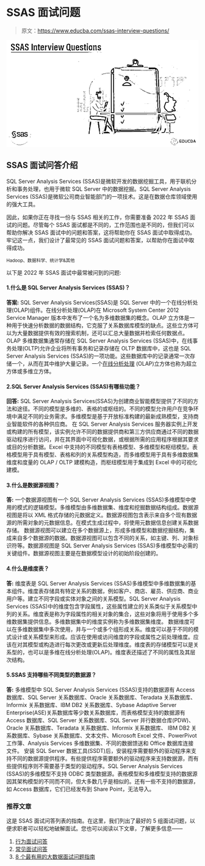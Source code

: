 # SSAS 面试问题

> 原文：<https://www.educba.com/ssas-interview-questions/>

![SSAS Interview Questions](img/da78467fa401ea4fa423f787b934fb81.png)



## SSAS 面试问答介绍

SQL Server Analysis Services (SSAS)是微软开发的数据挖掘工具，用于联机分析和事务处理，也用于微软 SQL Server 中的数据挖掘。SQL Server Analysis Services (SSAS)是微软公司商业智能部门的一项技术。这是在数据仓库领域使用的强大工具。

因此，如果你正在寻找一份与 SSAS 相关的工作，你需要准备 2022 年 SSAS 面试的问题。尽管每个 SSAS 面试都是不同的，工作范围也是不同的，但我们可以帮助你解决 SSAS 面试中的问题和答案，这将帮助你在 SSAS 面试中取得成功。牢记这一点，我们设计了最常见的 SSAS 面试问题和答案，以帮助你在面试中取得成功。

<small>Hadoop、数据科学、统计学&其他</small>

以下是 2022 年 SSAS 面试中最常被问到的问题:

#### 1.什么是 SQL Server Analysis Services (SSAS)？

**答案:**
SQL Server Analysis Services(SSAS)是 SQL Server 中的一个在线分析处理(OLAP)组件。在线分析处理(OLAP)在 Microsoft System Center 2012 Service Manager 版本中发布了一个名为多维数据集的概念。OLAP 立方体是一种用于快速分析数据的数据结构，它克服了关系数据库模型的缺点。这些立方体可以为大量数据提供有效的搜索机制，还可以汇总大量数据并检索任何数据点。
OLAP 多维数据集通常存储在 SQL Server Analysis Services (SSAS)中，在线事务处理(OLTP)允许企业将所有事务和记录存储在 OLTP 数据库中，这也是 SQL Server Analysis Services (SSAS)的一项功能。这些数据库中的记录通常一次存储一个，从而在其中维护大量记录。一个[在线分析处理](https://www.educba.com/what-is-olap/) (OLAP)立方体也称为超立方体或多维立方体。

#### 2.SQL Server Analysis Services (SSAS)有哪些功能？

**回答:**
SQL Server Analysis Services(SSAS)为创建商业智能模型提供了不同的方法和途径。不同的模型是多维的、表格的或枢纽的。不同的模型允许用户在竞争环境中满足不同的业务需求。多维模型是基于开放标准构建的最新成熟模型，支持商业智能软件的各种供应商。
在 SQL Server Analysis Services 服务器实例上开发或构建的所有模型，该实例允许不同的数据提供商和第三方供应商通过不同的数据驱动程序进行访问，并在其界面中可视化数据，或根据所需的应用程序根据其要求或目的分析数据。Excel 中支持的不同模型有表格模型、多维模型和枢纽模型。表格模型用于具有模型、表格和列的关系模型构造，而多维模型用于具有多维数据集维度和度量的 OLAP / OLTP 建模构造，而枢纽模型用于集成到 Excel 中的可视化建模。

#### 3.什么是数据源视图？

**答:**
一个数据源视图有一个 SQL Server Analysis Services (SSAS)多维模型中使用的模式的逻辑模型。多维模型由多维数据集、维度和挖掘数据结构组成。数据源视图是将以 XML 格式存储的元数据定义。数据源视图包含表示来自多个现有数据源的所需对象的元数据信息。在模式生成过程中，将使用元数据信息创建关系数据存储。
数据源视图可以建立在多个数据源上，形成多维模型和数据挖掘结构，集成来自多个数据源的数据。数据源视图可以包含不同的关系，如主键、列、对象标识符等。数据源视图是 SQL Server Analysis Services (SSAS)多维模型中必需的关键组件。数据源视图主要是在数据模型设计的初始阶段创建的。

#### 4.什么是维度表？

**答:**
维度表是 SQL Server Analysis Services (SSAS)多维模型中多维数据集的基本组件。维度表存储具有特定关系的数据，例如客户、商店、雇员、供应商、商业用户等。建立不同字段或实体对象之间的关系模型。SQL Server Analysis Services (SSAS)中的维度包含字段属性，这些属性建立的关系类似于关系模型中列的关系。维度表是称为字段属性的相关对象的集合，这些对象将用于使用多个多维数据集提供信息。多维数据集中的维度实例称为多维数据集维度。
数据维度可以在多维数据集中多次使用，并与一个或多个组形成关系。维度可以基于不同的模式设计或关系模型来形成。应该在使用或访问维度的字段或属性之前处理维度。应该在对其模型或构造进行每次更改或更新后处理维度。维度表的存储模型可以是关系型的，也可以是多维在线分析处理(OLAP)。维度表还描述了不同的属性及其层次结构。

#### 5.SSAS 支持哪些不同类型的数据源？

**答:**
多维模型中 SQL Server Analysis Services (SSAS)支持的数据源有 Access 数据库、SQL Server 关系数据库、Oracle 关系数据库、Teradata 关系数据库、Informix 关系数据库、IBM DB2 关系数据库、Sybase Adaptive Server Enterprise(ASE)关系数据库等少数关系数据库，而表格模型支持的数据源有 Access 数据库、SQL Server 关系数据库、SQL Server 并行数据仓库(PDW)、Oracle 关系数据库、Teradata 关系数据库、Informix 关系数据库、 IBM DB2 关系数据库、Sybase 关系数据库、文本文件、Microsoft Excel 文件、PowerPivot 工作簿、Analysis Services 多维数据集、不同的数据馈送和 Office 数据库连接文件。
安装 SQL Server 数据工具(SSDT)后，安装程序需要额外的驱动程序来支持不同的数据源提供程序。有些提供程序需要额外的驱动程序来支持数据源，而有些提供程序则不需要基于类型的驱动程序。SQL Server Analysis Services (SSAS)的多维模型不支持 ODBC 类型数据源。表格模型和多维模型支持的数据源因其架构模型的不同而不同，但大多数几乎是相似的。还有一些不支持的数据源，如 Access 数据库，它们已经发布到 Share Point，无法导入。

### 推荐文章

这是 SSAS 面试问答列表的指南。在这里，我们列出了最好的 5 组面试问题，以便求职者可以轻松地破解面试。您也可以阅读以下文章，了解更多信息——

1.  [行为面试问答](https://www.educba.com/behavioral-job-interview-questions-and-answers/)
2.  [常见面试问答](https://www.educba.com/common-interview-questions-answers/)
3.  [8 个最有用的大数据面试问题指南](https://www.educba.com/big-data-interview-questions/)





